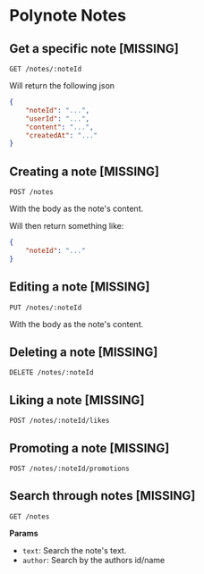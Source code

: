 # Polynote Notes

## Get a specific note [MISSING]

    GET /notes/:noteId

Will return the following json

```json
{
    "noteId": "...",
    "userId": "...",
    "content": "...",
    "createdAt": "..."
}
```

## Creating a note [MISSING]

    POST /notes

With the body as the note's content.

Will then return something like:

```json
{
    "noteId": "..."
}
```

## Editing a note [MISSING]

    PUT /notes/:noteId

With the body as the note's content.

## Deleting a note [MISSING]

    DELETE /notes/:noteId

## Liking a note [MISSING]

    POST /notes/:noteId/likes

## Promoting a note [MISSING]

    POST /notes/:noteId/promotions

## Search through notes [MISSING]

    GET /notes

**Params**

* `text`: Search the note's text.
* `author`: Search by the authors id/name
